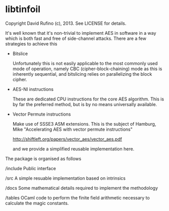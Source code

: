 libtinfoil
==========
Copyright David Rufino (c), 2013. See LICENSE for details.

It's well known that it's non-trivial to implement AES in software in a way
which is both fast and free of side-channel attacks. There are a few strategies
to achieve this

   -  Bitslice
      
      Unfortunately this is not easily applicable to the most commonly used
      mode of operation, namely CBC (cipher-block-chaining) mode as this is
      inherently sequential, and bitslicing relies on parallelizing the block
      cipher.

   -  AES-NI instructions

      These are dedicated CPU instructions for the core AES algorithm. This is
      by far the preferred method, but is by no means universally available. 

   -  Vector Permute instructions
    
      Make use of SSSE3 ASM extensions. This is the subject of Hamburg, Mike "Accelerating AES with vector permute instructions"

        http://shiftleft.org/papers/vector_aes/vector_aes.pdf
        
      and we provide a simplified reusable implementation here.

The package is organised as follows

 /include  Public interface

 /src      A simple resuable implementation based on intrinsics

 /docs     Some mathematical details required to implement the methodology

 /tables   OCaml code to perform the finite field arithmetic necessary to calculate the magic constants.
